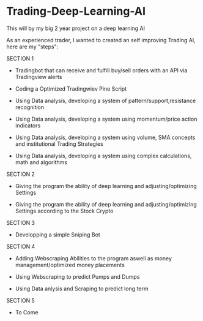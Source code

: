 # Trading-Deep-Learning-AI
This will by my big 2 year project on a deep learning AI 

As an experienced trader, I wanted to created an self improving Trading AI, here are my "steps":

SECTION 1

- Tradingbot that can receive and fulfill buy/sell orders with an API via Tradingview alerts

- Coding a Optimized Tradingwiev Pine Script

- Using Data analysis, developing a system of pattern/support,resistance recognition

- Using Data analysis, developing a system using momentum/price action indicators

- Using Data analysis, developing a system using volume, SMA concepts and institutional Trading Strategies

- Using Data analysis, developing a system using complex calculations, math and algorithms

SECTION 2

- Giving the program the ability of deep learning and adjusting/optimizing Settings

- Giving the program the ability of deep learning and adjusting/optimizing Settings according to the Stock Crypto

SECTION 3

- Developping a simple Sniping Bot

SECTION 4

- Adding Webscraping Abilities to the program aswell as money management/optimized money placements

- Using Webscraping to predict Pumps and Dumps

- Using Data anlysis and Scraping to predict long term

SECTION 5

- To Come
